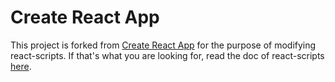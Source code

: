 # Create React App

This project is forked from [Create React App](https://github.com/facebookincubator/create-react-app) for the purpose of modifying react-scripts. If that's what you are looking for, read the doc of react-scripts [here](https://github.com/gaoxiaoliangz/create-react-app/tree/master/packages/react-scripts).
